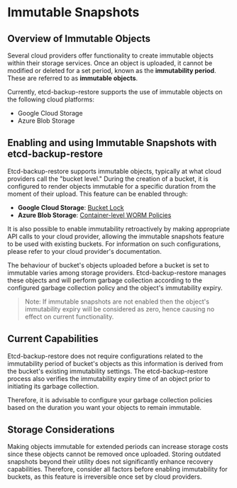 # Immutable Snapshots

## Overview of Immutable Objects

Several cloud providers offer functionality to create immutable objects within their storage services. Once an object is uploaded, it cannot be modified or deleted for a set period, known as the **immutability period**. These are referred to as **immutable objects**.

Currently, etcd-backup-restore supports the use of immutable objects on the following cloud platforms:

- Google Cloud Storage
- Azure Blob Storage

## Enabling and using Immutable Snapshots with etcd-backup-restore

Etcd-backup-restore supports immutable objects, typically at what cloud providers call the "bucket level." During the creation of a bucket, it is configured to render objects immutable for a specific duration from the moment of their upload. This feature can be enabled through:

- **Google Cloud Storage**: [Bucket Lock](https://cloud.google.com/storage/docs/bucket-lock)
- **Azure Blob Storage**: [Container-level WORM Policies](https://learn.microsoft.com/en-us/azure/storage/blobs/immutable-container-level-worm-policies)

It is also possible to enable immutability retroactively by making appropriate API calls to your cloud provider, allowing the immutable snapshots feature to be used with existing buckets. For information on such configurations, please refer to your cloud provider's documentation.

The behaviour of bucket's objects uploaded before a bucket is set to immutable varies among storage providers. Etcd-backup-restore manages these objects and will perform garbage collection according to the configured garbage collection policy and the object's immutability expiry.

> Note: If immutable snapshots are not enabled then the object's immutability expiry will be considered as zero, hence causing no effect on current functionality.

## Current Capabilities

Etcd-backup-restore does not require configurations related to the immutability period of bucket's objects as this information is derived from the bucket's existing immutability settings. The etcd-backup-restore process also verifies the immutability expiry time of an object prior to initiating its garbage collection.

Therefore, it is advisable to configure your garbage collection policies based on the duration you want your objects to remain immutable.

## Storage Considerations

Making objects immutable for extended periods can increase storage costs since these objects cannot be removed once uploaded. Storing outdated snapshots beyond their utility does not significantly enhance recovery capabilities. Therefore, consider all factors before enabling immutability for buckets, as this feature is irreversible once set by cloud providers.
